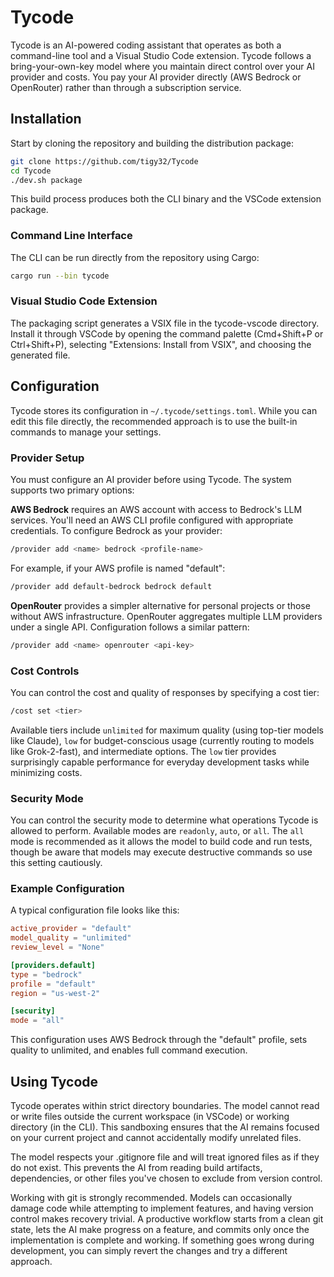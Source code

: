 # Tycode

Tycode is an AI-powered coding assistant that operates as both a command-line tool and a Visual Studio Code extension. Tycode follows a bring-your-own-key model where you maintain direct control over your AI provider and costs. You pay your AI provider directly (AWS Bedrock or OpenRouter) rather than through a subscription service.

## Installation

Start by cloning the repository and building the distribution package:

```bash
git clone https://github.com/tigy32/Tycode
cd Tycode
./dev.sh package
```

This build process produces both the CLI binary and the VSCode extension package.

### Command Line Interface

The CLI can be run directly from the repository using Cargo:

```bash
cargo run --bin tycode
```

### Visual Studio Code Extension

The packaging script generates a VSIX file in the tycode-vscode directory. Install it through VSCode by opening the command palette (Cmd+Shift+P or Ctrl+Shift+P), selecting "Extensions: Install from VSIX", and choosing the generated file.

## Configuration

Tycode stores its configuration in `~/.tycode/settings.toml`. While you can edit this file directly, the recommended approach is to use the built-in commands to manage your settings.

### Provider Setup

You must configure an AI provider before using Tycode. The system supports two primary options:

**AWS Bedrock** requires an AWS account with access to Bedrock's LLM services. You'll need an AWS CLI profile configured with appropriate credentials. To configure Bedrock as your provider:

```bash
/provider add <name> bedrock <profile-name>
```

For example, if your AWS profile is named "default":

```bash
/provider add default-bedrock bedrock default
```

**OpenRouter** provides a simpler alternative for personal projects or those without AWS infrastructure. OpenRouter aggregates multiple LLM providers under a single API. Configuration follows a similar pattern:

```bash
/provider add <name> openrouter <api-key>
```

### Cost Controls

You can control the cost and quality of responses by specifying a cost tier:

```bash
/cost set <tier>
```

Available tiers include `unlimited` for maximum quality (using top-tier models like Claude), `low` for budget-conscious usage (currently routing to models like Grok-2-fast), and intermediate options. The `low` tier provides surprisingly capable performance for everyday development tasks while minimizing costs.

### Security Mode

You can control the security mode to determine what operations Tycode is allowed to perform. Available modes are `readonly`, `auto`, or `all`. The `all` mode is recommended as it allows the model to build code and run tests, though be aware that models may execute destructive commands so use this setting cautiously.

### Example Configuration

A typical configuration file looks like this:

```toml
active_provider = "default"
model_quality = "unlimited"
review_level = "None"

[providers.default]
type = "bedrock"
profile = "default"
region = "us-west-2"

[security]
mode = "all"
```

This configuration uses AWS Bedrock through the "default" profile, sets quality to unlimited, and enables full command execution.

## Using Tycode

Tycode operates within strict directory boundaries. The model cannot read or write files outside the current workspace (in VSCode) or working directory (in the CLI). This sandboxing ensures that the AI remains focused on your current project and cannot accidentally modify unrelated files.

The model respects your .gitignore file and will treat ignored files as if they do not exist. This prevents the AI from reading build artifacts, dependencies, or other files you've chosen to exclude from version control.

Working with git is strongly recommended. Models can occasionally damage code while attempting to implement features, and having version control makes recovery trivial. A productive workflow starts from a clean git state, lets the AI make progress on a feature, and commits only once the implementation is complete and working. If something goes wrong during development, you can simply revert the changes and try a different approach.


